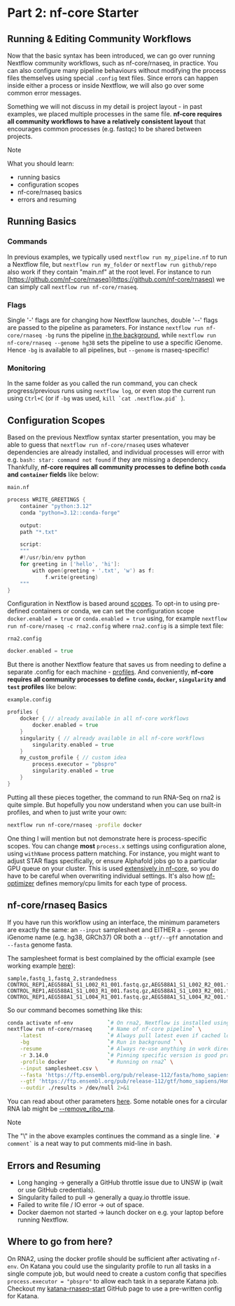 # Part 2: nf-core Starter
## Running & Editing Community Workflows

Now that the basic syntax has been introduced, we can go over running Nextflow community workflows, such as nf-core/rnaseq, in practice. You can also configure many pipeline behaviours without modifying the process files themselves using special `.config` text files. Since errors can happen inside either a process or inside Nextflow, we will also go over some common error messages.

Something we will not discuss in my detail is project layout - in past examples, we placed multiple processes in the same file. **nf-core requires all community workflows to have a relatively consistent layout** that encourages common processes (e.g. fastqc) to be shared between projects.

> [!NOTE]
> What you should learn:
> - running basics
> - configuration scopes
> - nf-core/rnaseq basics
> - errors and resuming

## Running Basics
### Commands
In previous examples, we typically used `nextflow run my_pipeline.nf` to run a Nextflow file, but `nextflow run my_folder` or `nextflow run github/repo` also work if they contain "main.nf" at the root level. For instance to run [https://github.com/nf-core/rnaseq](https://github.com/nf-core/rnaseq) we can simply call `nextflow run nf-core/rnaseq`.

### Flags
Single '-' flags are for changing how Nextflow launches, double '--' flags are passed to the pipeline as parameters. For instance `nextflow run nf-core/rnaseq -bg` runs the pipeline [in the background](https://www.nextflow.io/docs/latest/cli.html#execution-as-a-background-job), while `nextflow run nf-core/rnaseq --genome hg38` sets the pipeline to use a specific iGenome. Hence `-bg` is available to all pipelines, but `--genome` is rnaseq-specific!

### Monitoring
In the same folder as you called the run command, you can check progress/previous runs using `nextflow log`, or even stop the current run using `Ctrl+C` (or if `-bg` was used, ``kill `cat .nextflow.pid` ``).

## Configuration Scopes
Based on the previous Nextflow syntax starter presentation, you may be able to guess that `nextflow run nf-core/rnaseq` uses whatever dependencies are already installed, and individual processes will error with e.g. `bash: star: command not found` if they are missing a dependency. Thankfully, **nf-core requires all community processes to define both `conda` and `container` fields** like below:

`main.nf`
```go
process WRITE_GREETINGS {
    container "python:3.12"
    conda "python=3.12::conda-forge"

    output:
    path "*.txt"

    script:
    """
    #!/usr/bin/env python
    for greeting in ['hello', 'hi']:
        with open(greeting + '.txt', 'w') as f:
            f.write(greeting)
    """
}
```

Configuration in Nextflow is based around [scopes](https://www.nextflow.io/docs/latest/config.html#config-scopes). To opt-in to using pre-defined containers or conda, we can set the configuration scope `docker.enabled = true` or `conda.enabled = true` using, for example `nextflow run nf-core/rnaseq -c rna2.config` where `rna2.config` is a simple text file:

`rna2.config`
```go
docker.enabled = true
```

But there is another Nextflow feature that saves us from needing to define a separate .config for each machine - [profiles](https://www.nextflow.io/docs/latest/config.html#config-profiles). And conveniently, **nf-core requires all community processes to define `conda`, `docker`, `singularity` and `test` profiles** like below:

`example.config`
```go
profiles {
    docker { // already available in all nf-core workflows
        docker.enabled = true
    }
    singularity { // already available in all nf-core workflows
        singularity.enabled = true
    }
    my_custom_profile { // custom idea
        process.executor = "pbspro"
        singularity.enabled = true
    }
}
```

Putting all these pieces together, the command to run RNA-Seq on rna2 is quite simple. But hopefully you now understand when you can use built-in profiles, and when to just write your own:

```bash
nextflow run nf-core/rnaseq -profile docker
```

One thing I will mention but not demonstrate here is process-specific scopes. You can change **most** `process.x` settings using configuration alone, using `withName` process pattern matching.
For instance, you might want to adjust STAR flags specifically, or ensure Alphafold jobs go to a particular GPU queue on your cluster. This is used [extensively in nf-core](https://github.com/nf-core/rnaseq/blob/master/conf/modules.config), so you do have to be careful when overwriting individual settings.
It's also how [nf-optimizer](https://github.com/WalshKieran/nf-optimizer) defines memory/cpu limits for each type of process.

## nf-core/rnaseq Basics

If you have run this workflow using an interface, the minimum parameters are exactly the same: an `--input` samplesheet and EITHER a `--genome` iGenome name (e.g. hg38, GRCh37) OR both a `--gtf/--gff` annotation and `--fasta` genome fasta. 

The samplesheet format is best complained by the official example (see working example [here](https://raw.githubusercontent.com/nf-core/test-datasets/rnaseq/samplesheet/v3.10/samplesheet_test.csv)):
```
sample,fastq_1,fastq_2,strandedness
CONTROL_REP1,AEG588A1_S1_L002_R1_001.fastq.gz,AEG588A1_S1_L002_R2_001.fastq.gz,auto
CONTROL_REP1,AEG588A1_S1_L003_R1_001.fastq.gz,AEG588A1_S1_L003_R2_001.fastq.gz,auto
CONTROL_REP1,AEG588A1_S1_L004_R1_001.fastq.gz,AEG588A1_S1_L004_R2_001.fastq.gz,auto
```

So our command becomes something like this:
```bash
conda activate nf-env           `# On rna2, Nextflow is installed using conda`
nextflow run nf-core/rnaseq     `# Name of nf-core pipeline` \
    -latest                     `# Always pull latest even if cached locally` \
    -bg                         `# Run in background ` \
    -resume                     `# Always re-use anything in work directory` \
    -r 3.14.0                   `# Pinning specific version is good practice` \
    -profile docker             `# Running on rna2` \
    --input samplesheet.csv \
    --fasta 'https://ftp.ensembl.org/pub/release-112/fasta/homo_sapiens/dna/Homo_sapiens.GRCh38.dna_sm.primary_assembly.fa.gz' \
    --gtf 'https://ftp.ensembl.org/pub/release-112/gtf/homo_sapiens/Homo_sapiens.GRCh38.112.gtf.gz' \
    --outdir ./results > /dev/null 2>&1
```

You can read about other parameters [here](https://nf-co.re/rnaseq/parameters/). Some notable ones for a circular RNA lab might be [--remove_ribo_rna](https://nf-co.re/rnaseq/parameters#remove_ribo_rna).

> [!NOTE]
> The "\\" in the above examples continues the command as a single line.
> `` `# comment` `` is a neat way to put comments mid-line in bash.

## Errors and Resuming
- Long hanging -> generally a GitHub throttle issue due to UNSW ip (wait or use GitHub credentials).
- Singularity failed to pull -> generally a quay.io throttle issue.
- Failed to write file / IO error -> out of space.
- Docker daemon not started -> launch docker on e.g. your laptop before running Nextflow.

## Where to go from here?
On RNA2, using the docker profile should be sufficient after activating `nf-env`. On Katana you could use the singularity profile to run all tasks in a single compute job, but would need to create a custom config that specifies `process.executor = "pbspro"` to allow each task in a separate Katana job. Checkout my [katana-rnaseq-start](https://github.com/WalshKieran/katana-rnaseq-start) GitHub page to use a pre-written config for Katana.